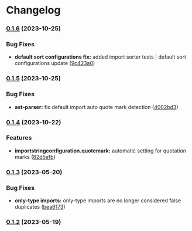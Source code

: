 # Changelog

### [0.1.6](https://github.com/rmolinamir/import-sorter-redux/compare/import-sorter-redux-v0.1.5...${npm.name}-v0.1.6) (2023-10-25)


### Bug Fixes

* **default sort configurations fix:** added import sorter tests | default sort configurations update ([9c423a0](https://github.com/rmolinamir/import-sorter-redux/commit/9c423a0158c655e36d1ac883f568c11d3a69573e))

### [0.1.5](https://github.com/rmolinamir/import-sorter-redux/compare/import-sorter-redux-v0.1.4...${npm.name}-v0.1.5) (2023-10-25)


### Bug Fixes

* **ast-parser:** fix default import auto quote mark detection ([4002bd3](https://github.com/rmolinamir/import-sorter-redux/commit/4002bd3cf4574ed96ddd268e3c82a690c9276f18))

### [0.1.4](https://github.com/rmolinamir/import-sorter-redux/compare/import-sorter-redux-v0.1.3...${npm.name}-v0.1.4) (2023-10-22)


### Features

* **importstringconfiguration.quotemark:** automatic setting for quotation marks ([82d5efb](https://github.com/rmolinamir/import-sorter-redux/commit/82d5efb90ee0083fee7869d4def5d73a9b917e5d))

### [0.1.3](https://github.com/rmolinamir/import-sorter-redux/compare/import-sorter-redux-v0.1.2...${npm.name}-v0.1.3) (2023-05-20)


### Bug Fixes

* **only-type imports:** only-type imports are no longer considered false duplicates ([bea6173](https://github.com/rmolinamir/import-sorter-redux/commit/bea61737a6341d5cf9b46814675ec8f2b5fa1d2e))

### [0.1.2](https://github.com/rmolinamir/import-sorter-redux/compare/import-sorter-redux-v0.1.0...${npm.name}-v0.1.2) (2023-05-19)